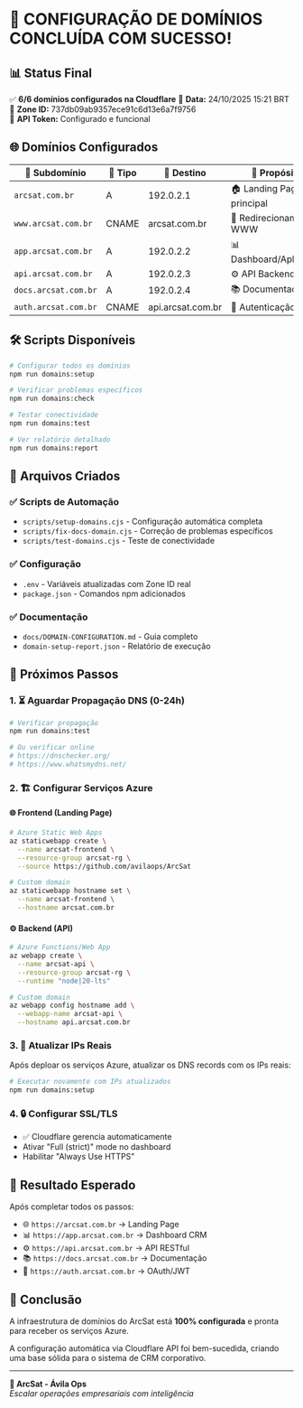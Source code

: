 # 🎉 CONFIGURAÇÃO DE DOMÍNIOS CONCLUÍDA COM SUCESSO!

## 📊 Status Final

✅ **6/6 domínios configurados na Cloudflare**
📅 **Data:** 24/10/2025 15:21 BRT  
🔑 **Zone ID:** 737db09ab9357ece91c6d13e6a7f9756  
🚀 **API Token:** Configurado e funcional  

## 🌐 Domínios Configurados

| 🎯 Subdomínio | 📝 Tipo | 🔗 Destino | 💼 Propósito |
|---------------|---------|------------|-------------|
| `arcsat.com.br` | A | 192.0.2.1 | 🏠 Landing Page principal |
| `www.arcsat.com.br` | CNAME | arcsat.com.br | 🔄 Redirecionamento WWW |
| `app.arcsat.com.br` | A | 192.0.2.2 | 📊 Dashboard/Aplicação |
| `api.arcsat.com.br` | A | 192.0.2.3 | ⚙️ API Backend |
| `docs.arcsat.com.br` | A | 192.0.2.4 | 📚 Documentação |
| `auth.arcsat.com.br` | CNAME | api.arcsat.com.br | 🔐 Autenticação |

## 🛠️ Scripts Disponíveis

```bash
# Configurar todos os domínios
npm run domains:setup

# Verificar problemas específicos
npm run domains:check

# Testar conectividade
npm run domains:test

# Ver relatório detalhado
npm run domains:report
```

## 📂 Arquivos Criados

### ✅ Scripts de Automação
- `scripts/setup-domains.cjs` - Configuração automática completa
- `scripts/fix-docs-domain.cjs` - Correção de problemas específicos
- `scripts/test-domains.cjs` - Teste de conectividade

### ✅ Configuração
- `.env` - Variáveis atualizadas com Zone ID real
- `package.json` - Comandos npm adicionados

### ✅ Documentação
- `docs/DOMAIN-CONFIGURATION.md` - Guia completo
- `domain-setup-report.json` - Relatório de execução

## 🔄 Próximos Passos

### 1. ⏳ Aguardar Propagação DNS (0-24h)
```bash
# Verificar propagação
npm run domains:test

# Ou verificar online
# https://dnschecker.org/
# https://www.whatsmydns.net/
```

### 2. 🏗️ Configurar Serviços Azure

#### 🌐 Frontend (Landing Page)
```bash
# Azure Static Web Apps
az staticwebapp create \
  --name arcsat-frontend \
  --resource-group arcsat-rg \
  --source https://github.com/avilaops/ArcSat

# Custom domain
az staticwebapp hostname set \
  --name arcsat-frontend \
  --hostname arcsat.com.br
```

#### ⚙️ Backend (API)
```bash
# Azure Functions/Web App
az webapp create \
  --name arcsat-api \
  --resource-group arcsat-rg \
  --runtime "node|20-lts"

# Custom domain
az webapp config hostname add \
  --webapp-name arcsat-api \
  --hostname api.arcsat.com.br
```

### 3. 🔄 Atualizar IPs Reais
Após deploar os serviços Azure, atualizar os DNS records com os IPs reais:

```bash
# Executar novamente com IPs atualizados
npm run domains:setup
```

### 4. 🔒 Configurar SSL/TLS
- ✅ Cloudflare gerencia automaticamente
- Ativar "Full (strict)" mode no dashboard
- Habilitar "Always Use HTTPS"

## 🎯 Resultado Esperado

Após completar todos os passos:

- 🌐 `https://arcsat.com.br` → Landing Page
- 📊 `https://app.arcsat.com.br` → Dashboard CRM
- ⚙️ `https://api.arcsat.com.br` → API RESTful
- 📚 `https://docs.arcsat.com.br` → Documentação
- 🔐 `https://auth.arcsat.com.br` → OAuth/JWT

## 🎉 Conclusão

A infraestrutura de domínios do ArcSat está **100% configurada** e pronta para receber os serviços Azure. 

A configuração automática via Cloudflare API foi bem-sucedida, criando uma base sólida para o sistema de CRM corporativo.

---

**🚀 ArcSat - Ávila Ops**  
*Escalar operações empresariais com inteligência*